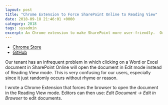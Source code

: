 ```yaml
---
layout: post
title: "Chrome Extension to Force SharePoint Online to Reading View"
date: 2018-09-18 21:46:01 +0000
category: 2018
tags: sysadmin
excerpt: An Chrome extension to make SharePoint more user-friendly.  Originally used internally, it is now used daily by over 1,000 people.
---
```


- [Chrome Store](https://chrome.google.com/webstore/detail/spo-view-it/omljlibfjloccmdmmlpcnlijjneabhjm)
- [GitHub](https://github.com/jftuga/spo_view_it)

Our tenant has an infrequent problem in which clicking on a Word or Excel document in SharePoint Online will open the document in Edit mode instead of Reading View mode.  This is very confusing for our users, especially since it just randomly occurs without rhyme or reason.

I wrote a Chrome Extension that forces the browser to open the document in the Reading View mode.  Editors can then use: *Edit Document -> Edit in Browser* to edit documents.


